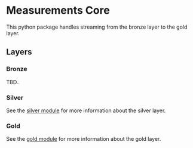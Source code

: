 # Measurements Core

This python package handles streaming from the bronze layer to the gold layer.

## Layers

### Bronze

TBD..

### Silver

See the [silver module](src/core/silver/README.md) for more information about the silver layer.

### Gold

See the [gold module](src/core/gold/README.md) for more information about the gold layer.
